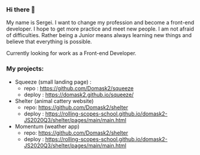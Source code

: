 ### Hi there 👋
My name is Sergei. I want to change my profession and become a front-end developer. I hope to get more practice and meet new people. I am not afraid of difficulties. Rather being a Junior means always learning new things and believe that everything is possible.

Currently looking for work as a Front-end Developer.

### My projects:

- Squeeze (small landing page) :
  - repo : https://github.com/Domask2/squeeze
  - deploy : https://domask2.github.io/squeeze/
- Shelter (animal cattery website)
  - repo: https://github.com/Domask2/shelter
  - deploy : https://rolling-scopes-school.github.io/domask2-JS2020Q3/shelter/pages/main/main.html
- Momentum (weather app)
  - repo: https://github.com/Domask2/shelter
  - deploy : https://rolling-scopes-school.github.io/domask2-JS2020Q3/shelter/pages/main/main.html


<!--
**Domask2/Domask2** is a ✨ _special_ ✨ repository because its `README.md` (this file) appears on your GitHub profile.

Here are some ideas to get you started:

- 🔭 I’m currently working on ...
- 🌱 I’m currently learning ...
- 👯 I’m looking to collaborate on ...
- 🤔 I’m looking for help with ...
- 💬 Ask me about ...
- 📫 How to reach me: ...
- 😄 Pronouns: ...
- ⚡ Fun fact: ...
-->
